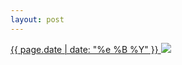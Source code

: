 ```yaml
---
layout: post
---
```


<p>
  <a href="/282">
    <time>{{ page.date | date: "%e %B %Y" }}</time>
    <img src="{{ site.assets_url }}/282.jpg">
  </a>
  
</p>
